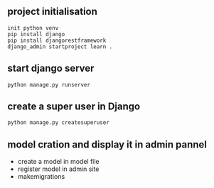 
## project initialisation 
```
init python venv 
pip install django
pip install djangorestframework
django_admin startproject learn .
```

## start django server 
```
python manage.py runserver 
```

## create a super user in Django 
```
python manage.py createsuperuser
```

## model cration and display it in admin pannel 
- create a model in model file 
- register model in admin site
- makemigrations

